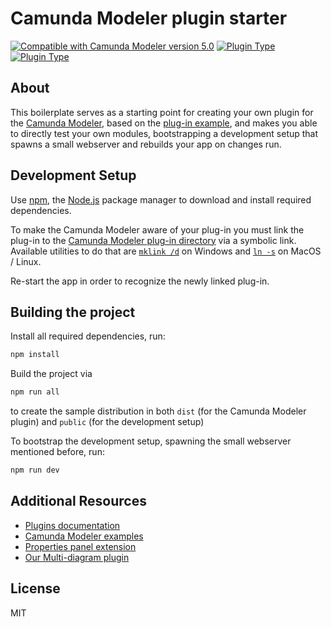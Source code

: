 # Camunda Modeler plugin starter

[![Compatible with Camunda Modeler version 5.0](https://img.shields.io/badge/Camunda%20Modeler-5.0+-blue.svg)](https://github.com/camunda/camunda-modeler)	[![Plugin Type](https://img.shields.io/badge/Plugin_Type-BPMN-orange.svg)](#) [![Plugin Type](https://img.shields.io/badge/Plugin_Type-Styles-orange.svg)](#)

## About
This boilerplate serves as a starting point for creating your own plugin for the [Camunda Modeler](https://github.com/camunda/camunda-modeler), based on the [plug-in example](https://github.com/camunda/camunda-modeler-plugin-example), and makes you able to directly test your own modules, bootstrapping a development setup that spawns a small webserver and rebuilds your app on changes run.

## Development Setup

Use [npm](https://www.npmjs.com/), the [Node.js](https://nodejs.org/en/) package manager to download and install required dependencies.

To make the Camunda Modeler aware of your plug-in you must link the plug-in to the [Camunda Modeler plug-in directory](https://docs.camunda.io/docs/components/modeler/desktop-modeler/plugins/#plugging-into-the-camunda-modeler) via a symbolic link.
Available utilities to do that are [`mklink /d`](https://docs.microsoft.com/en-us/windows-server/administration/windows-commands/mklink) on Windows and [`ln -s`](https://linux.die.net/man/1/ln) on MacOS / Linux.

Re-start the app in order to recognize the newly linked plug-in.

## Building the project

Install all required dependencies, run:

```sh
npm install
```

Build the project via

```sh
npm run all
```
to create the sample distribution in both `dist` (for the Camunda Modeler plugin) and `public` (for the development setup)

To bootstrap the development setup, spawning the small webserver mentioned before, run:

```sh
npm run dev
```

## Additional Resources

* [Plugins documentation](https://docs.camunda.io/docs/components/modeler/desktop-modeler/plugins)
* [Camunda Modeler examples](https://github.com/camunda/camunda-modeler-plugins)
* [Properties panel extension](https://github.com/bpmn-io/bpmn-js-examples/tree/master/properties-panel-extension)
* [Our Multi-diagram plugin](https://github.com/sharedchains/camunda-modeler-plugin-multidiagram)

## License

MIT
